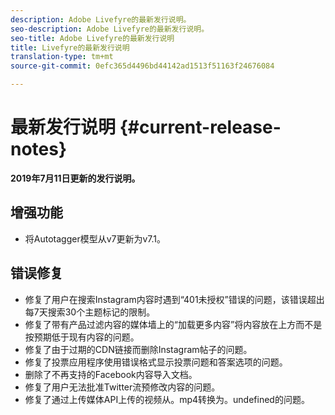 ```yaml
---
description: Adobe Livefyre的最新发行说明。
seo-description: Adobe Livefyre的最新发行说明。
seo-title: Adobe Livefyre的最新发行说明
title: Livefyre的最新发行说明
translation-type: tm+mt
source-git-commit: 0efc365d4496bd44142ad1513f51163f24676084

---
```



# 最新发行说明 {#current-release-notes}

**2019年7月11日更新的发行说明。**

## 增强功能

* 将Autotagger模型从v7更新为v7.1。

## 错误修复

* 修复了用户在搜索Instagram内容时遇到“401未授权”错误的问题，该错误超出每7天搜索30个主题标记的限制。
* 修复了带有产品过滤内容的媒体墙上的“加载更多内容”将内容放在上方而不是按预期低于现有内容的问题。
* 修复了由于过期的CDN链接而删除Instagram帖子的问题。
* 修复了投票应用程序使用错误格式显示投票问题和答案选项的问题。
* 删除了不再支持的Facebook内容导入文档。
* 修复了用户无法批准Twitter流预修改内容的问题。
* 修复了通过上传媒体API上传的视频从。mp4转换为。undefined的问题。
